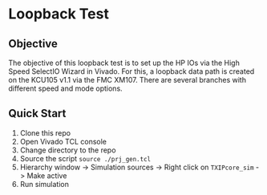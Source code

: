 # Loopback Test

## Objective
The objective of this loopback test is to set up the HP IOs via the High Speed SelectIO Wizard in Vivado.
For this, a loopback data path is created on the KCU105 v1.1 via the FMC XM107. 
There are several branches with different speed and mode options. 

## Quick Start
1. Clone this repo
2. Open Vivado TCL console
3. Change directory to the repo
4. Source the script `source ./prj_gen.tcl`
5. Hierarchy window -> Simulation sources -> Right click on `TXIPcore_sim` -> Make active
6. Run simulation
